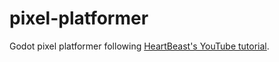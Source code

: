 # pixel-platformer
Godot pixel platformer following [HeartBeast's YouTube tutorial](https://youtu.be/0713nlQxU7I).
